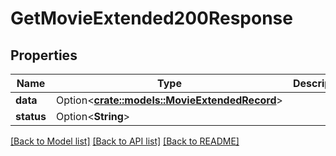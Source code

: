 # GetMovieExtended200Response

## Properties

Name | Type | Description | Notes
------------ | ------------- | ------------- | -------------
**data** | Option<[**crate::models::MovieExtendedRecord**](MovieExtendedRecord.md)> |  | [optional]
**status** | Option<**String**> |  | [optional]

[[Back to Model list]](../README.md#documentation-for-models) [[Back to API list]](../README.md#documentation-for-api-endpoints) [[Back to README]](../README.md)


